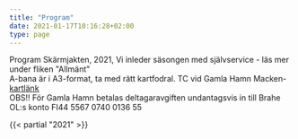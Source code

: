 ```yaml
---
title: "Program"
date: 2021-01-17T10:16:28+02:00
type: page
---
```


Program 
Skärmjakten, 2021, 
Vi inleder säsongen med självservice - läs mer under fliken "Allmänt"  
A-bana är i A3-format, ta med rätt kartfodral. TC vid Gamla Hamn Macken- [kartlänk](https://asiointi.maanmittauslaitos.fi/karttapaikka/?lang=fi&share=customMarker&n=7069034.701167223&e=286720.4737607971&title=SJ/RJ%2014.-18.4.&desc=Kartor,%20sj%C3%A4lvservice%20%0AKartat,%20omatoimi&zoom=11&layers=%5B%7B%22id%22:2,%22opacity%22:100%7D%5D)     
OBS!! För Gamla Hamn betalas deltagaravgiften undantagsvis in till Brahe OL:s konto FI44 5567 0740 0136 55     


{{< partial "2021" >}}





